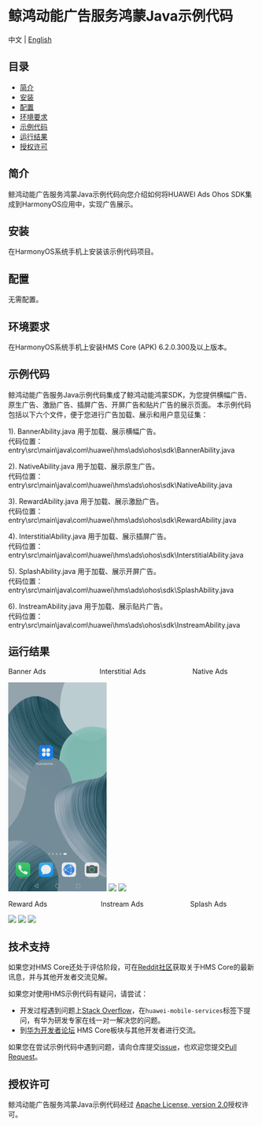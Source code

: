 # 鲸鸿动能广告服务鸿蒙Java示例代码
中文 | [English](README.md)
## 目录

 * [简介](#简介)
 * [安装](#安装)
 * [配置](#配置)
 * [环境要求](#环境要求)
 * [示例代码](#示例代码)
 * [运行结果](#运行结果)
 * [授权许可](#授权许可)


## 简介
鲸鸿动能广告服务鸿蒙Java示例代码向您介绍如何将HUAWEI Ads Ohos SDK集成到HarmonyOS应用中，实现广告展示。

## 安装
在HarmonyOS系统手机上安装该示例代码项目。

## 配置
无需配置。

## 环境要求
在HarmonyOS系统手机上安装HMS Core (APK) 6.2.0.300及以上版本。

## 示例代码
鲸鸿动能广告服务Java示例代码集成了鲸鸿动能鸿蒙SDK，为您提供横幅广告、原生广告、激励广告、插屏广告、开屏广告和贴片广告的展示页面。
本示例代码包括以下六个文件，便于您进行广告加载、展示和用户意见征集：

1). BannerAbility.java
用于加载、展示横幅广告。
<br>代码位置：entry\src\main\java\com\huawei\hms\ads\ohos\sdk\BannerAbility.java</br>
    
2). NativeAbility.java
用于加载、展示原生广告。
<br>代码位置： entry\src\main\java\com\huawei\hms\ads\ohos\sdk\NativeAbility.java</br>
    
3). RewardAbility.java
用于加载、展示激励广告。
<br>代码位置：entry\src\main\java\com\huawei\hms\ads\ohos\sdk\RewardAbility.java</br>
	
4). InterstitialAbility.java
用于加载、展示插屏广告。
<br>代码位置： entry\src\main\java\com\huawei\hms\ads\ohos\sdk\InterstitialAbility.java</br>
	
5). SplashAbility.java
用于加载、展示开屏广告。
<br>代码位置： entry\src\main\java\com\huawei\hms\ads\ohos\sdk\SplashAbility.java</br>
	
6). InstreamAbility.java
用于加载、展示贴片广告。
<br>代码位置：entry\src\main\java\com\huawei\hms\ads\ohos\sdk\InstreamAbility.java</br>

## 运行结果
Banner Ads&emsp;&emsp;&emsp;&emsp;&emsp;&emsp;&emsp;&ensp; Interstitial Ads&emsp;&emsp;&emsp;&emsp;&emsp;&emsp;&ensp; Native Ads

 <img src="images/Banner.gif" width=200>  <img src="images/Interstitial.gif" width=200>  <img src="images/Native.gif" width=200>

Reward Ads&emsp;&emsp;&emsp;&emsp;&emsp;&emsp;&emsp;&ensp; Instream Ads&emsp;&emsp;&emsp;&emsp;&emsp;&emsp;&ensp; Splash Ads

<img src="images/Reward.gif" width=200>  <img src="images/Instream.gif" width=200>  <img src="images/Splash.gif" width=200>

## 技术支持
如果您对HMS Core还处于评估阶段，可在[Reddit社区](https://www.reddit.com/r/HuaweiDevelopers/)获取关于HMS Core的最新讯息，并与其他开发者交流见解。

如果您对使用HMS示例代码有疑问，请尝试：
- 开发过程遇到问题上[Stack Overflow](https://stackoverflow.com/questions/tagged/huawei-mobile-services?tab=Votes)，在`huawei-mobile-services`标签下提问，有华为研发专家在线一对一解决您的问题。
- 到[华为开发者论坛](https://forums.developer.huawei.com/forumPortal/en/home?fid=0101187876626530001) HMS Core板块与其他开发者进行交流。

如果您在尝试示例代码中遇到问题，请向仓库提交[issue](https://github.com/HMS-Core/hms-ads-demo-harmonyos/issues)，也欢迎您提交[Pull Request](https://github.com/HMS-Core/hms-ads-demo-harmonyos/pulls)。

##  授权许可
鲸鸿动能广告服务鸿蒙Java示例代码经过 [Apache License, version 2.0](http://www.apache.org/licenses/LICENSE-2.0)授权许可。

